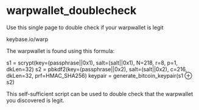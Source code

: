 # warpwallet_doublecheck
Use this single page to double check if your warpwallet is legit

keybase.io/warp

The warpwallet is found using this formula:

s1 	=	scrypt(key=(passphrase||0x1), salt=(salt||0x1), N=218, r=8, p=1, dkLen=32)
s2 	=	pbkdf2(key=(passphrase||0x2), salt=(salt||0x2), c=216, dkLen=32, prf=HMAC_SHA256)
keypair	=	generate_bitcoin_keypair(s1 ⊕ s2)

This self-sufficient script can be used to double check that the warpwallet you discovered is legit.
